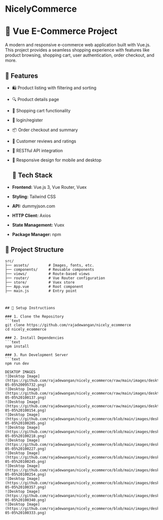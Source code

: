# NicelyCommerce 

# 🛒 Vue E-Commerce Project

A modern and responsive e-commerce web application built with Vue.js. This project provides a seamless shopping experience with features like product browsing, shopping cart, user authentication, order checkout, and more.

## 🚀 Features
- 🛍️ Product listing with filtering and sorting
- 🔍 Product details page
- 🛒 Shopping cart functionality
- 👤 login/register
- 📦 Order checkout and summary
- 💬 Customer reviews and ratings
- 🔄 RESTful API integration
- 📱 Responsive design for mobile and desktop

  ## 🧱 Tech Stack

- **Frontend:** Vue.js 3, Vue Router, Vuex
- **Styling:** Tailwind CSS 
- **API:** dummyjson.com
- **HTTP Client:** Axios
- **State Management:** Vuex 
- **Package Manager:** npm 

## 📁 Project Structure

```text
src/
├── assets/         # Images, fonts, etc.
├── components/     # Reusable components
├── views/          # Route-based views
├── router/         # Vue Router configuration
├── store/          # Vuex store
├── App.vue         # Root component
├── main.js         # Entry point



## 🔧 Setup Instructions

### 1. Clone the Repository
```text
git clone https://github.com/rajadewangan/nicely_ecommerce
cd nicely_ecommerce

### 2. Install Dependencies
```text
npm install

### 3. Run Development Server
```text
npm run dev

DESKTOP IMAGES
![Desktop Image](https://github.com/rajadewangan/nicely_ecommerce/raw/main/images/desktop/Screenshot%202025-05-05%20095732.png)
![Desktop Image](https://github.com/rajadewangan/nicely_ecommerce/raw/main/images/desktop/Screenshot%202025-05-05%20100137.png)
![Desktop Image](https://github.com/rajadewangan/nicely_ecommerce/raw/main/images/desktop/Screenshot%202025-05-05%20100154.png)
![Desktop Image](https://github.com/rajadewangan/nicely_ecommerce/blob/main/images/desktop/Screenshot%202025-05-05%20100205.png)
![Desktop Image](https://github.com/rajadewangan/nicely_ecommerce/blob/main/images/desktop/Screenshot%202025-05-05%20100218.png)
![Desktop Image](https://github.com/rajadewangan/nicely_ecommerce/blob/main/images/desktop/Screenshot%202025-05-05%20100227.png)
![Desktop Image](https://github.com/rajadewangan/nicely_ecommerce/blob/main/images/desktop/Screenshot%202025-05-05%20100245.png)
![Desktop Image](https://github.com/rajadewangan/nicely_ecommerce/blob/main/images/desktop/Screenshot%202025-05-05%20100254.png)
![Desktop Image](https://github.com/rajadewangan/nicely_ecommerce/blob/main/images/desktop/Screenshot%202025-05-05%20100357.png)
![Desktop Image](https://github.com/rajadewangan/nicely_ecommerce/blob/main/images/desktop/Screenshot%202025-05-05%20100340.png)
![Desktop Image](https://github.com/rajadewangan/nicely_ecommerce/blob/main/images/desktop/Screenshot%202025-05-05%20100333.png)



